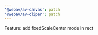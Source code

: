 ```yaml
---
'@webav/av-canvas': patch
'@webav/av-cliper': patch
---
```


Feature: add fixedScaleCenter mode in rect
